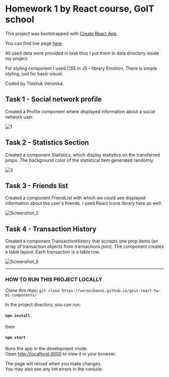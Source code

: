 # Homework 1 by React course, GoIT school

This project was bootstrapped with [Create React App](https://github.com/facebook/create-react-app).

You can find live page [here](https://veronikanos.github.io/goit-react-hw-01-components/).

All used data were provided in task thus I put them in data directory inside my project.

For styling component I used CSS in JS - library Emotion. There is simple styling, just for basic visual.

Coded by Tlostiuk Veronika.

## Task 1 - Social network profile

Created a Profile component where displayed information about a social network user.

![1](https://user-images.githubusercontent.com/49239848/207588748-73c84921-82a5-4cd1-a0b2-5a90222d93ba.png)

## Task 2 - Statistics Section

Created a component Statistics, which display statistics on the transferred props.
The background color of the statistical item generated randomly.

![2](https://user-images.githubusercontent.com/49239848/207588781-09c1f043-4ddb-4807-be1c-7423548f7479.png)

## Task 3 - Friends list

Created a component FriendList with which we could see displayed information about the user's friends.
I used React Icons library here as well.

![Screenshot_2](https://user-images.githubusercontent.com/49239848/207588808-a52ff1de-f1b9-4723-85a4-2a9a6ecccaba.png)

## Task 4 - Transaction History

Created a component TransactionHistory that accepts one prop items (an array of transaction objects from transactions.json). The component creates a table layout. Each transaction is a table row.

![Screenshot_6](https://user-images.githubusercontent.com/49239848/207588855-7b590473-aca3-413e-81ae-cc006c753f66.png)

---

### HOW TO RUN THIS PROJECT LOCALLY

Clone this repo: `git clone https://veronikanos.github.io/goit-react-hw-01-components/`

In the project directory, you can run:

#### `npm install`

then

#### `npm start`

Runs the app in the development mode.\
Open [http://localhost:3000](http://localhost:3000) to view it in your browser.

The page will reload when you make changes.\
You may also see any lint errors in the console.
